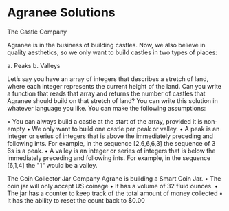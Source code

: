 # Agranee Solutions

The Castle Company

Agranee is in the business of building castles. Now,
we also believe in quality aesthetics, so we only want to build castles in two types of
places:

a. Peaks b. Valleys

Let’s say you have an array of integers that describes a stretch of land, where each
integer represents the current height of the land. Can you write a function that reads
that array and returns the number of castles that Agranee should build on that stretch of
land? You can write this solution in whatever language you like.
You can make the following assumptions:

• You can always build a castle at the start of the array, provided it is non-empty
• We only want to build one castle per peak or valley.
• A peak is an integer or series of integers that is above the immediately preceding
and following
ints. For example, in the sequence [2,6,6,6,3] the sequence of 3 6s is a peak.
• A valley is an integer or series of integers that is below the immediately
preceding and following ints. For example, in the sequence [6,1,4] the "1" would
be a valley.


The Coin Collector Jar Company
Agrane is building a Smart Coin Jar.
• The coin jar will only accept US coinage
• It has a volume of 32 fluid ounces.
• The jar has a counter to keep track of the total amount of money collected
• It has the ability to reset the count back to $0.00
